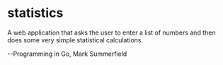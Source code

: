 # statistics
A web application that asks the user to enter a list of numbers and then does some very simple statistical calculations.

--Programming in Go, Mark Summerfield
